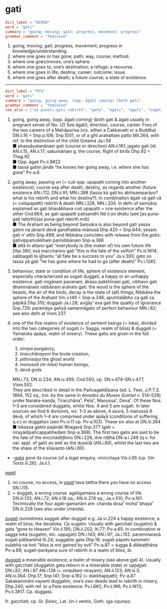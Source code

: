 # gati

``` toml
dict_label = "NCPED"
word = "gati"
summary = "going; moving; gait; progress, movement; progress"
grammar_comment = "feminine"
```

1. going; moving; gait; progress, movement; progress in knowledge/understanding.
2. where one goes or has gone; path; way, course; method.
3. where one goes/moves; one’s sphere.
4. where one goes to; one’s destination; a refuge; a recourse.
5. where one goes in life; destiny; career; outcome; issue.
6. where one goes after death; a future course; a state of existence.

--------------------

``` toml
dict_label = "PTS"
word = "gati"
summary = "going, going away, (opp. āgati coming) (both gati"
grammar_comment = "feminine"
see_also = ["as puna\\-gati rebirth", "gata", "agati", "agati", "sugati", "duggati"]
```

1. going, going away, (opp. āgati coming) (both gati & āgati usually in pregnant sense of No. (2) See āgati); direction, course, career. Freq of the two careers of a Mahāpurisa (viz. either a Cakkavatti or a Buddha) DN.ii.16 = Snp.p.106; Snp.1001, or of a gihī arahattaṃ patto Mil.264, with ref. to the distinction of the child Gotama Ja.i.56  
   ■ phassâyatanānaṃ gati (course or direction) AN.ii.161; jagato gati (id. AN.ii.15, AN.ii.17; sakuntānaṃ g. the course, flight of birds Dhp.92 = Thag.92  
   ■ Opp. āgati Pv.ii.9#22  
   ■ tassā gatiṃ jānāti “he knows her going away, i.e. where she has gone” Pv\-a.6.
2. going away, passing on (= cuti opp. upapatti coming into another existence); course esp after death, destiny, as regards another (future existence AN.i.112; DN.ii.91; MN.i.388 (tassa kā gati ko abhisamparāyo? what is his rebirth and what his destiny?); in combination āgati vā gati vā (= cutûpapatti) rebirth & death MN.i.328, MN.i.334. In defn of saṃsāra explained as gati bhavâbhava cuti upapatti = one existence after the other Cnd.664; as gati upapatti paṭisandhi Nd ii.on dhātu (see [as puna\-gati rebirth](as puna\-gati rebirth.md))  
   ■ The Arahant as being beyond Saṃsāra is also beyond gati yassa gatiṃ na jānanti devā gandhabba\-mānusā Dhp.420 = Snp.644; yesaṃ gati n’ atthi Snp.499; and Nibbāna coincides with release from the *gatis:* gativippamokkhaṃ parinibbānaṃ Snp\-a.368  
   ■ attā hi attano gati “everybody is (the maker of) his own future life Dhp.380; esā maccharino gati “this is the fate of the selfish” Pv.iii.1#14; sabbagatī te ijjhantu “all fate be a success to you” Ja.v.393; gato so tassa yā gati “he has gone where he had to go (after death)” Pv.i.12#2.
3. behaviour, state or condition of life, sphere of existence element, especially characterized as sugati duggati, a happy or an unhappy existence. gati migānaṃ pavanaṃ, ākāso pakkhīnaṃ gati, vibhavo gati dhammānaṃ nibbānaṃ arahato gati: the wood is the sphere of the beasts, the air of the birds, decay is the state of (all) things, Nibbāna the sphere of the Arahant Vin.v.149 = Snp\-a.346; apuññalābho ca gatī ca pāpikā Dhp.310; duggati Ja.i.28; avijjāy’ eva gati the quality of ignorance Snp.729; paramāya gatiyā samannāgato of perfect behaviour MN.i.82; see also defn at Vism.237.
4. one of the five realms of existence of sentient beings (= loka), divided into the two categories of sugati (= Sagga, realm of bliss) & duggati (= Yamaloka apāya, realm of misery). These gatis are given in the foll. order:
   1. *niraya* purgatory,
   2. *tiracchānayoni* the brute creation,
   3. *pittivisaya* the ghost world
   4. *manussā (m\-loka)* human beings,
   5. *devā* gods

   MN.i.73; DN.iii.234; AN.iv.459; Cnd.550; cp. SN.v.474–SN.v.477, Vism.552.  
   They are described in detail in the Pañcagatidīpana (ed. L. Feer, *J.P.T.S.* 1884, 152 sq.; trsl. by the same in *Annales du Musée Guimet* v. 514–528) under Naraka\-kaṇḍa, Tiracchāna˚, Peta˚, Manussa˚, Deva˚. Of these Nos. 1–3 are considered duggatis, whilst Nos. 4 and 5 are sugati. In later sources we find 6 divisions, viz. 1–3 as above, 4 asurā, 5 manussā 6 devā, of which 1–4 are comprised under apāyā (conditions of suffering, q.v.) or duggatiyo (see Pv.iv.11 cp. Pv\-a.103). These six also at DN.iii.264  
   ■ lokassa gatiṃ pajānāti Bhagavā Snp.377 (gati = nirayādipañcappabhedaṃ Snp\-a.368). The first two gatis are said to be the fate of the micchādiṭṭhino DN.i.228, dve niṭṭhā DN\-a.i.249 (q.v. for var. appl. of gati) as well as the dussīlā (AN.i.60), whilst the last two are the share of the sīlavanto (AN.i.60).

* *\-[gata](gata.md)* gone its course (of a legal enquiry, vinicchaya Vin.ii.85 (cp. *Vin Texts* iii.26); Ja.ii.1.

*[agati](agati.md)*

1. no course, no access, in *[agati](agati.md)* tava tattha there you have no access SN.i.115.
2. = duggati, a wrong course. agatigamana a wrong course of life DN.iii.133; AN.i.72; AN.ii.18 sq.; AN.iii.274 sq.; Ja.v.510; Pv\-a.161. Technically the four agati\-gamanāni are: chanda dosa˚ moha˚ bhaya˚ DN.iii.228 (see also under chanda).

*[sugati](sugati.md)* (sometimes suggati after duggati e.g. Ja.vi.224 a happy existence; a realm of bliss; the devaloka. Cp sugatin. Usually with gacchati (sugatiṃ) & gata “gone to Heaven” Vin.ii.195; DN.ii.202; Iti.77; Pv\-a.65. In combination w. sagga loka (sugatiṃ, etc. uppajjati) DN.i.143; AN.i.97; Ja.i.152. parammaraṇā sugati pāṭikankhā Iti.24; suggatiṃ gata Dhp.18; sugati pāpehi kammehi sulabhā na hoti “bliss is not gained by evil” Pv\-a.87 = sugga & dibbaṭṭhāna Pv\-a.89; sugati\-parāyana sure of rebirth in a realm of bliss, *ib.*

*[duggati](duggati.md)* a miserable existence; a realm of misery (see above gati 4). Usually with gacchati (duggatiṃ gata reborn in a miserable state) or uppajjati DN.i.82; AN.i.97 AN.i.138 (\+ vinipātaṃ nirayaṃ); AN.ii.123; AN.iii.3; AN.iv.364; Dhp.17; Snp.141; Snp\-a.192 (= dukkhappatti); Pv\-a.87 Sakakammāni nayanti duggatiṃ, one’s own deeds lead to rebirth in misery, Dhp.240; with ref. to a Peta existence: Pv.i.6#2; Pv.ii.1#6; Pv.ii.1#13; Pv.ii.3#17. Cp. duggata.

fr. gacchati; cp. Gr. βάσις, Lat. (in\-) ventio, Goth. (ga\-)qumps

